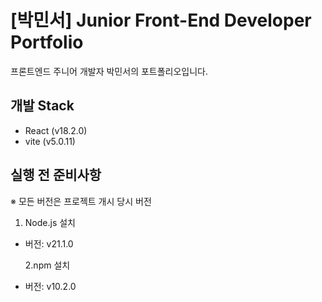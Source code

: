 # [박민서] Junior Front-End Developer Portfolio

프론트엔드 주니어 개발자 박민서의 포트폴리오입니다.

## 개발 Stack
- React (v18.2.0)
- vite (v5.0.11)

## 실행 전 준비사항

※ 모든 버전은 프로젝트 개시 당시 버전

1. Node.js 설치

- 버전: v21.1.0

  2.npm 설치

- 버전: v10.2.0
